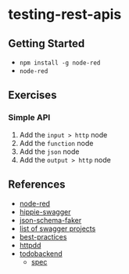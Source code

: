 # testing-rest-apis

## Getting Started

- `npm install -g node-red`
- `node-red`

## Exercises

### Simple API

1. Add the `input > http` node
1. Add the `function` node
1. Add the `json` node
1. Add the `output > http` node

## References

- [node-red](https://www.npmjs.com/package/node-red)
- [hippie-swagger](https://www.npmjs.com/package/hippie-swagger)
- [json-schema-faker](https://www.npmjs.com/package/json-schema-faker)
- [list of swagger projects](https://swagger.io/open-source-integrations/)
- [best-practices](http://www.vinaysahni.com/best-practices-for-a-pragmatic-restful-api)
- [httpdd](https://github.com/for-GET/http-decision-diagram/blob/master/doc/README.md)
- [todobackend](https://www.todobackend.com/)
  - [spec](https://github.com/TodoBackend/todo-backend-js-spec)

